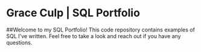 # Grace Culp | SQL Portfolio
##Welcome to my SQL Portfolio! This code repository contains examples of SQL I've written. Feel free to take a look and reach out if you have any questions.

